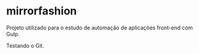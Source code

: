 # mirrorfashion
Projeto utilizado para o estudo de automação de aplicações front-end com Gulp.


Testando o Git.
